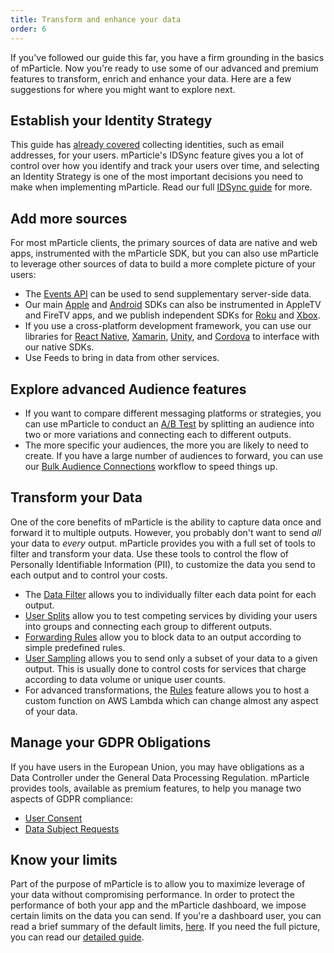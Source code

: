 ```yaml
---
title: Transform and enhance your data
order: 6
---
```


If you've followed our guide this far, you have a firm grounding in the basics of mParticle. Now you're ready to use some of our advanced and premium features to transform, enrich and enhance your data. Here are a few suggestions for where you might want to explore next.

## Establish your Identity Strategy

This guide has [already covered](/guides/getting-started/start-capturing-data/#capture-user-and-event-data) collecting identities, such as email addresses, for your users. mParticle's IDSync feature gives you a lot of control over how you identify and track your users over time, and selecting an Identity Strategy is one of the most important decisions you need to make when implementing mParticle. Read our full [IDSync guide](/guides/idsync/introduction) for more.

## Add more sources

For most mParticle clients, the primary sources of data are native and web apps, instrumented with the mParticle SDK, but you can also use mParticle to leverage other sources of data to build a more complete picture of your users:

* The [Events API](/developers/server/http/) can be used to send supplementary server-side data.
* Our main [Apple](/developers/sdk/ios/getting-started/) and [Android](/developers/sdk/android/getting-started/) SDKs can also be instrumented in AppleTV and FireTV apps, and we publish independent SDKs for [Roku](/developers/sdk/roku/getting-started/) and [Xbox](/developers/sdk/uwp/getting-started/).
* If you use a cross-platform development framework, you can use our libraries for [React Native](/developers/sdk/react-native/getting-started/), [Xamarin](/developers/sdk/xamarin/getting-started/), [Unity](/developers/sdk/unity/getting-started/), and [Cordova](/developers/sdk/cordova/getting-started/) to interface with our native SDKs.
* Use Feeds to bring in data from other services.


## Explore advanced Audience features

* If you want to compare different messaging platforms or strategies, you can use mParticle to conduct an [A/B Test](/guides/platform-guide/audiences/#audience-ab-testing) by splitting an audience into two or more variations and connecting each to different outputs.
* The more specific your audiences, the more you are likely to need to create. If you have a large number of audiences to forward, you can use our [Bulk Audience Connections](/guides/platform-guide/audiences/#bulk-audience-connections) workflow to speed things up.

## Transform your Data

One of the core benefits of mParticle is the ability to capture data once and forward it to multiple outputs. However, you probably don't want to send _all_ your data to _every_ output. mParticle provides you with a full set of tools to filter and transform your data. Use these tools to control the flow of Personally Identifiable Information (PII), to customize the data you send to each output and to control your costs.

* The [Data Filter](/guides/platform-guide/data-filter/) allows you to individually filter each data point for each output.
* [User Splits](/guides/platform-guide/connections/#user-splits) allow you to test competing services by dividing your users into groups and connecting each group to different outputs.
* [Forwarding Rules](/guides/platform-guide/connections/#forwarding-rules) allow you to block data to an output according to simple predefined rules.
* [User Sampling](/guides/platform-guide/connections/#user-sampling) allows you to send only a subset of your data to a given output. This is usually done to control costs for services that charge according to data volume or unique user counts.
* For advanced transformations, the [Rules](/guides/platform-guide/rules/) feature allows you to host a custom function on AWS Lambda which can change almost any aspect of your data.

## Manage your GDPR Obligations

If you have users in the European Union, you may have obligations as a Data Controller under the General Data Processing Regulation. mParticle provides tools, available as premium features, to help you manage two aspects of GDPR compliance:
* [User Consent](/guides/data-privacy-controls/)
* [Data Subject Requests](/guides/data-subject-requests/)

## Know your limits

Part of the purpose of mParticle is to allow you to maximize leverage of your data without compromising performance. In order to protect the performance of both your app and the mParticle dashboard, we impose certain limits on the data you can send. If you're a dashboard user, you can read a brief summary of the default limits, [here](/guides/platform-guide/platform-limits/). If you need the full picture, you can read our [detailed guide](/guides/default-service-limits/).